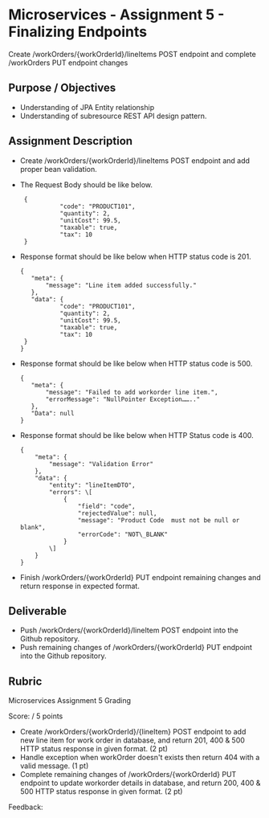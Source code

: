 # Microservices - Assignment 5 - Finalizing Endpoints

Create /workOrders/{workOrderId}/lineItems POST endpoint and complete /workOrders PUT endpoint changes

## Purpose / Objectives

- Understanding of JPA Entity relationship  
- Understanding of subresource REST API design pattern.

## Assignment Description

* Create /workOrders/{workOrderId}/lineItems POST endpoint and add proper bean validation.  
* The Request Body should be like below.
  ```
   {  
             "code": "PRODUCT101",  
             "quantity": 2,  
             "unitCost": 99.5,  
             "taxable": true,  
             "tax": 10  
   }
  ```
    
* Response format should be like below when HTTP status code is 201\.
  ```
  {  
     "meta": {  
         "message": "Line item added successfully."  
     },  
     "data": {  
             "code": "PRODUCT101",  
             "quantity": 2,  
             "unitCost": 99.5,  
             "taxable": true,  
             "tax": 10  
   }  
  }
  ```
* Response format should be like below when HTTP status code is 500\.
  ```
  {  
     "meta": {  
         "message": "Failed to add workorder line item.",  
         "errorMessage": "NullPointer Exception…….."  
     },  
     "Data": null  
  }
  ```
* Response format should be like below when HTTP Status code is 400\.
  ```
  {  
      "meta": {  
          "message": "Validation Error"  
      },  
      "data": {  
          "entity": "lineItemDTO",  
          "errors": \[  
              {  
                  "field": "code",  
                  "rejectedValue": null,  
                  "message": "Product Code  must not be null or blank",  
                  "errorCode": "NOT\_BLANK"  
              }  
          \]  
      }  
  }
  ```
    
* Finish /workOrders/{workOrderId} PUT endpoint remaining changes and return response in expected format.


## Deliverable

* Push /workOrders/{workOrderId}/lineItem POST endpoint into the Github repository.  
* Push remaining changes of /workOrders/{workOrderId} PUT endpoint into the Github repository.


## Rubric

Microservices Assignment 5 Grading

Score:  / 5 points

- Create /workOrders/{workOrderId}/{lineItem} POST endpoint to add new line item for work order in database, and return 201, 400 & 500 HTTP status response in given format. (2 pt)  
- Handle exception when workOrder doesn't exists then return 404 with a valid message. (1 pt)  
- Complete remaining changes of /workOrders/{workOrderId} PUT endpoint to update workorder details in database, and return 200, 400 & 500 HTTP status response in given format. (2 pt)

Feedback: